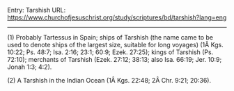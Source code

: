 Entry: Tarshish
URL: https://www.churchofjesuschrist.org/study/scriptures/bd/tarshish?lang=eng

---

(1) Probably Tartessus in Spain; ships of Tarshish (the name came to be used to denote ships of the largest size, suitable for long voyages) (1Â Kgs. 10:22; Ps. 48:7; Isa. 2:16; 23:1; 60:9; Ezek. 27:25); kings of Tarshish (Ps. 72:10); merchants of Tarshish (Ezek. 27:12; 38:13; also Isa. 66:19; Jer. 10:9; Jonah 1:3; 4:2).

(2) A Tarshish in the Indian Ocean (1Â Kgs. 22:48; 2Â Chr. 9:21; 20:36).
